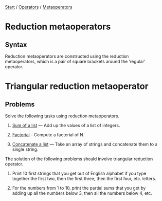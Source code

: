 [Start](/) / [Operators](/operators) / [Metaoperators](/operators/metaoperators)

# Reduction metaoperators

## Syntax

Reduction metaoperators are constructed using the reduction metaoperators, which is a pair of square brackets around the ‘regular’ operator.

# Triangular reduction metaoperator


## Problems

Solve the following tasks using reduction metaoperators.

1. [Sum of a list](/problems/sum-of-a-list) — Add up the values of a list of integers.

1. [Factorial](/problems/factorial-metaoperator) - Compute a factorial of N.

1. [Concatenate a list](/problems/concatenate-a-list) — Take an array of strings and concatenate them to a single string.

The solution of the following problems should involve triangular reduction operator.

1. Print 10 first strings that you get out of English alphabet if you type together the first two, then the first three, then the first four, etc. letters.

1. For the numbers from 1 to 10, print the partial sums that you get by adding up all the numbers below 3, then all the numbers below 4, etc.
